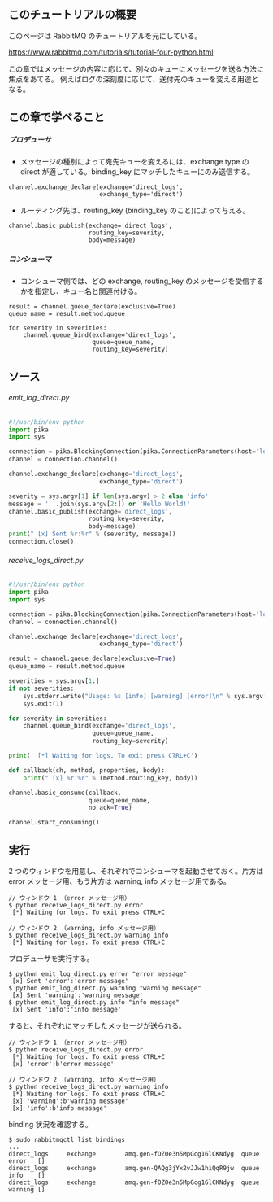 
## このチュートリアルの概要

このページは RabbitMQ のチュートリアルを元にしている。

https://www.rabbitmq.com/tutorials/tutorial-four-python.html

この章ではメッセージの内容に応じて、別々のキューにメッセージを送る方法に焦点をあてる。
例えばログの深刻度に応じて、送付先のキューを変える用途となる。

## この章で学べること

##### プロデューサ

* メッセージの種別によって宛先キューを変えるには、exchange type の direct が適している。binding_key にマッチしたキューにのみ送信する。

```
channel.exchange_declare(exchange='direct_logs',
                         exchange_type='direct')
```

* ルーティング先は、routing_key (binding_key のこと)によって与える。

```
channel.basic_publish(exchange='direct_logs',
                      routing_key=severity,
                      body=message)
```

##### コンシューマ

* コンシューマ側では、どの exchange, routing_key のメッセージを受信するかを指定し、キュー名と関連付ける。

```
result = channel.queue_declare(exclusive=True)
queue_name = result.method.queue

for severity in severities:
    channel.queue_bind(exchange='direct_logs',
                       queue=queue_name,
                       routing_key=severity)
```

## ソース

###### emit_log_direct.py

```python
#!/usr/bin/env python
import pika
import sys

connection = pika.BlockingConnection(pika.ConnectionParameters(host='localhost'))
channel = connection.channel()

channel.exchange_declare(exchange='direct_logs',
                         exchange_type='direct')

severity = sys.argv[1] if len(sys.argv) > 2 else 'info'
message = ' '.join(sys.argv[2:]) or 'Hello World!'
channel.basic_publish(exchange='direct_logs',
                      routing_key=severity,
                      body=message)
print(" [x] Sent %r:%r" % (severity, message))
connection.close()
```

###### receive_logs_direct.py

```python
#!/usr/bin/env python
import pika
import sys

connection = pika.BlockingConnection(pika.ConnectionParameters(host='localhost'))
channel = connection.channel()

channel.exchange_declare(exchange='direct_logs',
                         exchange_type='direct')

result = channel.queue_declare(exclusive=True)
queue_name = result.method.queue

severities = sys.argv[1:]
if not severities:
    sys.stderr.write("Usage: %s [info] [warning] [error]\n" % sys.argv[0])
    sys.exit(1)

for severity in severities:
    channel.queue_bind(exchange='direct_logs',
                       queue=queue_name,
                       routing_key=severity)

print(' [*] Waiting for logs. To exit press CTRL+C')

def callback(ch, method, properties, body):
    print(" [x] %r:%r" % (method.routing_key, body))

channel.basic_consume(callback,
                      queue=queue_name,
                      no_ack=True)

channel.start_consuming()
```


## 実行

2 つのウィンドウを用意し、それぞれでコンシューマを起動させておく。片方は error メッセージ用、もう片方は warning, info メッセージ用である。

```
// ウィンドウ 1 （error メッセージ用）
$ python receive_logs_direct.py error
 [*] Waiting for logs. To exit press CTRL+C

// ウィンドウ 2 （warning, info メッセージ用）
$ python receive_logs_direct.py warning info
 [*] Waiting for logs. To exit press CTRL+C
```

プロデューサを実行する。

```
$ python emit_log_direct.py error "error message"
 [x] Sent 'error':'error message'
$ python emit_log_direct.py warning "warning message"
 [x] Sent 'warning':'warning message'
$ python emit_log_direct.py info "info message"
 [x] Sent 'info':'info message'
```

すると、それぞれにマッチしたメッセージが送られる。

```
// ウィンドウ 1 （error メッセージ用）
$ python receive_logs_direct.py error
 [*] Waiting for logs. To exit press CTRL+C
 [x] 'error':b'error message'

// ウィンドウ 2 （warning, info メッセージ用）
$ python receive_logs_direct.py warning info
 [*] Waiting for logs. To exit press CTRL+C
 [x] 'warning':b'warning message'
 [x] 'info':b'info message'
```

binding 状況を確認する。

```
$ sudo rabbitmqctl list_bindings
...
direct_logs     exchange        amq.gen-fOZ0e3n5MpGcg16lCKNdyg  queue   error   []
direct_logs     exchange        amq.gen-QAQg3jYx2vJJw1hiQqR9jw  queue   info    []
direct_logs     exchange        amq.gen-fOZ0e3n5MpGcg16lCKNdyg  queue   warning []
```
